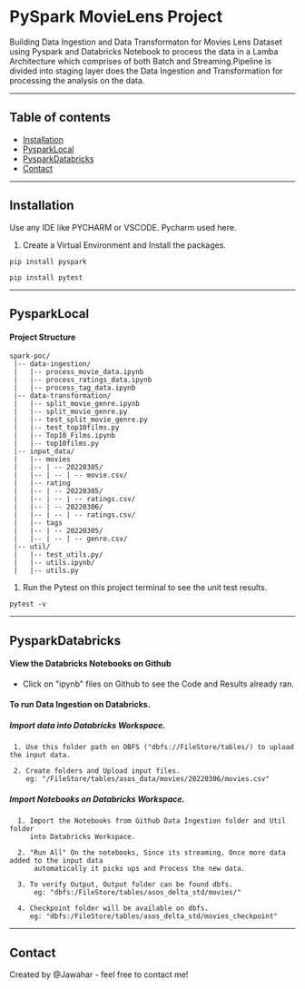 # PySpark MovieLens Project

Building Data Ingestion and Data Transformaton for Movies Lens Dataset using Pyspark and Databricks Notebook to process the data in a Lamba
Architecture which comprises of both Batch and Streaming.Pipeline is divided into staging layer does the Data Ingestion
and Transformation for processing the analysis on the data.
<hr>

## Table of contents
* [Installation](#Installation)
* [PysparkLocal](#PysparkLocal)
* [PysparkDatabricks](#PysparkDatabricks)
* [Contact](#Contact)

<hr>

## Installation

Use any IDE like PYCHARM or VSCODE. Pycharm used here.
1. Create a Virtual Environment and Install the packages. 

```
pip install pyspark
```

```
pip install pytest
```
<hr>

## PysparkLocal
 #### Project Structure
```
spark-poc/
 |-- data-ingestion/
 |   |-- process_movie_data.ipynb
 |   |-- process_ratings_data.ipynb
 |   |-- process_tag_data.ipynb
 |-- data-transformation/
 |   |-- split_movie_genre.ipynb
 |   |-- split_movie_genre.py
 |   |-- test_split_movie_genre.py
 |   |-- test_top10films.py
 |   |-- Top10_Films.ipynb
 |   |-- top10films.py
 |-- input_data/
 |   |-- movies
 |   |-- | -- 20220305/
 |   |-- | -- | -- movie.csv/
 |   |-- rating
 |   |-- | -- 20220305/
 |   |-- | -- | -- ratings.csv/
 |   |-- | -- 20220306/
 |   |-- | -- | -- ratings.csv/
 |   |-- tags
 |   |-- | -- 20220305/
 |   |-- | -- | -- genre.csv/
 |-- util/
 |   |-- test_utils.py/
 |   |-- utils.ipynb/
 |   |-- utils.py
```

1. Run the Pytest on this project terminal to see the unit test results.

```
pytest -v
```
<hr>

## PysparkDatabricks

#### View the Databricks Notebooks on Github

* Click on "ipynb" files on Github to see the Code and Results already ran.

#### To run Data Ingestion on Databricks.

   ##### Import data into Databricks Workspace.


     1. Use this folder path on DBFS ("dbfs://FileStore/tables/) to upload the input data.

     2. Create folders and Upload input files.
        eg: "/FileStore/tables/asos_data/movies/20220306/movies.csv"
     
   ##### Import Notebooks on Databricks Workspace.


      1. Import the Notebooks from Github Data Ingestion folder and Util folder
         into Databricks Workspace.

      2. "Run All" On the notebooks, Since its streaming, Once more data added to the input data
          automatically it picks ups and Process the new data.

      3. To verify Output, Output folder can be found dbfs.
          eg: "dbfs:/FileStore/tables/asos_delta_std/movies/"

      4. Checkpoint folder will be available on dbfs.
         eg: "dbfs:/FileStore/tables/asos_delta_std/movies_checkpoint"
<hr>

## Contact

Created by @Jawahar - feel free to contact me!